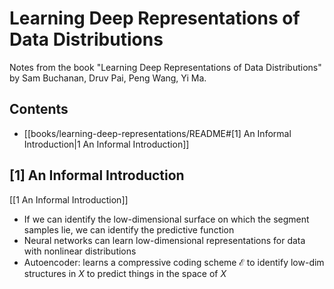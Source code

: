 # Learning Deep Representations of Data Distributions

Notes from the book "Learning Deep Representations of Data Distributions" by Sam Buchanan, Druv Pai, Peng Wang, Yi Ma.

## Contents

- [[books/learning-deep-representations/README#[1] An Informal Introduction|1 An Informal Introduction]]

## [1] An Informal Introduction

[[1 An Informal Introduction]]
- If we can identify the low-dimensional surface on which the segment samples lie, we can identify the predictive function
- Neural networks can learn low-dimensional representations for data with nonlinear distributions
- Autoencoder: learns a compressive coding scheme $\mathcal{E}$ to identify low-dim structures in $X$ to predict things in the space of $X$
